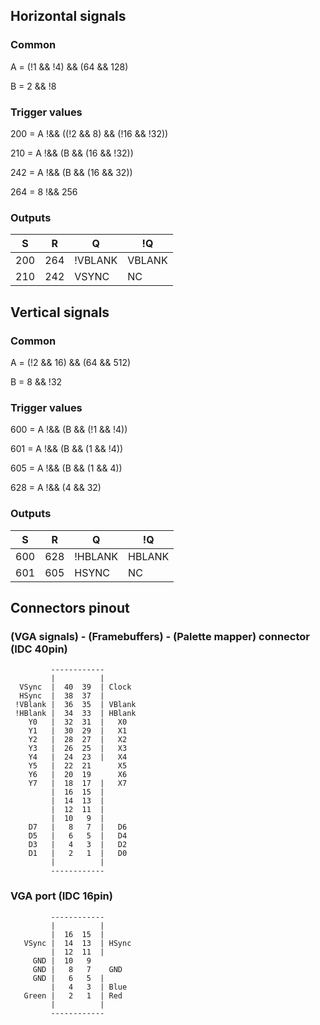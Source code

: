 
## Horizontal signals

### Common

A = (!1 && !4) && (64 && 128)

B = 2 && !8

### Trigger values

200 = A !&& ((!2 && 8) && (!16 && !32))

210 = A !&& (B && (16 && !32))

242 = A !&& (B && (16 && 32))

264 = 8 !&& 256


### Outputs


|   S   |   R   |    Q    |   !Q   |
|-------|-------|---------|--------|
|  200  |  264  | !VBLANK | VBLANK |
|  210  |  242  |  VSYNC  |   NC   |

## Vertical signals

### Common

A = (!2 && 16) && (64 && 512)

B = 8 && !32

### Trigger values

600 = A !&& (B && (!1 && !4))

601 = A !&& (B && (1 && !4))

605 = A !&& (B && (1 && 4))

628 = A !&& (4 && 32)


### Outputs


|   S   |   R   |    Q    |   !Q   |
|-------|-------|---------|--------|
|  600  |  628  | !HBLANK | HBLANK |
|  601  |  605  |  HSYNC  |   NC   |


## Connectors pinout

### (VGA signals) - (Framebuffers) - (Palette mapper) connector (IDC 40pin)

```
         ------------
         |          |
  VSync  |  40  39  | Clock
  HSync  |  38  37  |
 !VBlank |  36  35  | VBlank
 !HBlank |  34  33  | HBlank
    Y0   |  32  31  |   X0
    Y1   |  30  29  |   X1
    Y2   |  28  27  |   X2
    Y3   |  26  25  |   X3
    Y4   |  24  23  |   X4
    Y5   |  22  21      X5
    Y6   |  20  19      X6
    Y7   |  18  17  |   X7
         |  16  15  |
         |  14  13  |
         |  12  11  |
         |  10   9  |
    D7   |   8   7  |   D6
    D5   |   6   5  |   D4
    D3   |   4   3  |   D2
    D1   |   2   1  |   D0
         |          |
         ------------
```

### VGA port (IDC 16pin)

```
         ------------
         |          |
         |  16  15  |
   VSync |  14  13  | HSync
         |  12  11  |
     GND |  10   9
     GND |   8   7    GND
     GND |   6   5  |
         |   4   3  | Blue
   Green |   2   1  | Red
         |          |
         ------------
```
